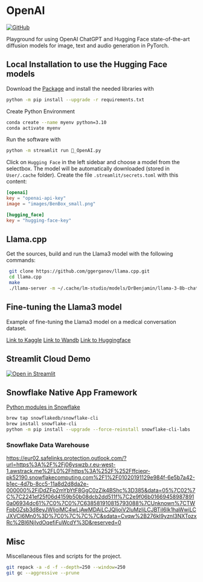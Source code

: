 # OpenAI

[![GitHub][github_badge]][github_link]

Playground for using OpenAI ChatGPT and Hugging Face state-of-the-art diffusion models for image, text and audio generation in PyTorch.

## Local Installation to use the Hugging Face models

Download the [Package](https://github.com/DrBenjamin/OpenAI/archive/refs/tags/v1.0.zip) and install the needed libraries with

```bash
python -m pip install --upgrade -r requirements.txt
```

Create Python Environment

```bash
conda create --name myenv python=3.10
conda activate myenv
```

Run the software with

```bash
python -m streamlit run 🤖_OpenAI.py
```

Click on `Hugging Face` in the left sidebar and choose a model from the selectbox. The model will be automatically downloaded (stored in `User/.cache` folder). Create the file `.streamlit/secrets.toml` with this content:

```toml
[openai]
key = "openai-api-key"
image = "images/BenBox_small.png"

[hugging_face]
key = "hugging-face-key"
```

## Llama.cpp

Get the sources, build and run the Llama3 model with the following commands:
```bash
 git clone https://github.com/ggerganov/llama.cpp.git
 cd llama.cpp
 make
 ./llama-server -m ~/.cache/lm-studio/models/DrBenjamin/llama-3-8b-chat-doctor/llama-3-8b-chat-doctor-Q4_K_M.gguf --port 1234 -c 2048
```

## Fine-tuning the Llama3 model

Example of fine-tuning the Llama3 model on a medical conversation dataset.

[Link to Kaggle](https://www.kaggle.com/work/collections/14192615)
[Link to Wandb](https://wandb.ai/seriousbenentertainment/Fine-tune%20Llama%203%208B%20on%20Medical%20Dataset)
[Link to Huggingface](https://huggingface.co/DrBenjamin/llama-3-8b-chat-doctor/tree/main)

## Streamlit Cloud Demo

[![Open in Streamlit][share_badge]][share_link]

[github_badge]: https://badgen.net/badge/icon/GitHub?icon=github&color=black&label
[github_link]: https://github.com/DrBenjamin/OpenAI

[share_badge]: https://static.streamlit.io/badges/streamlit_badge_black_white.svg
[share_link]: https://ai-playground.streamlit.app/

## Snowflake Native App Framework

[Python modules in Snowflake](https://repo.anaconda.com/pkgs/snowflake/)

```bash
brew tap snowflakedb/snowflake-cli
brew install snowflake-cli
python -m pip install --upgrade --force-reinstall snowflake-cli-labs
```

### Snowflake Data Warehouse

https://eur02.safelinks.protection.outlook.com/?url=https%3A%2F%2Fj06yswzb.r.eu-west-1.awstrack.me%2FL0%2Fhttps%3A%252F%252Fffcjeqr-pk52190.snowflakecomputing.com%2F1%2F01020191129e984f-6e5b7a42-b1ec-4d7b-8cc5-11a8d2d8da2e-000000%2FiDdZFp2mYbYtF8GgC0zZik4BShc%3D385&data=05%7C02%7C%7C2241ef25f06d4159b50b08dcb2dd511f%7C2e9f06b016694589878910a06934dc61%7C0%7C0%7C638581910815793088%7CUnknown%7CTWFpbGZsb3d8eyJWIjoiMC4wLjAwMDAiLCJQIjoiV2luMzIiLCJBTiI6Ik1haWwiLCJXVCI6Mn0%3D%7C0%7C%7C%7C&sdata=Cvqw%2B276kI9yznl3NXTozxRc%2BI6NjIvdOqefiFuWcdY%3D&reserved=0

## Misc

Miscellaneous files and scripts for the project.

```bash
git repack -a -d -f --depth=250 --window=250
git gc --aggressive --prune
```
